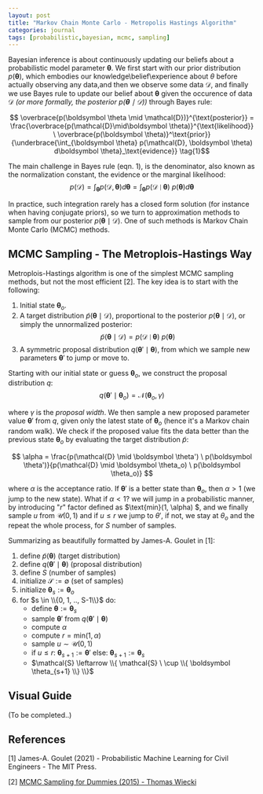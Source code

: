 ```yaml
---
layout: post
title: "Markov Chain Monte Carlo - Metropolis Hastings Algorithm"
categories: journal
tags: [probabilistic,bayesian, mcmc, sampling]
---
```


Bayesian inference is about continuously updating our beliefs about a probabilistic model parameter $\boldsymbol \theta$. We first start with our prior distribution $p(\boldsymbol \theta)$, which embodies our knowledge\belief\experience about $\theta$ before actually observing any data,and then we observe some data $\mathcal{D}$, and finally we use Bayes rule to update our belief about $\boldsymbol \theta$ given the occurence of data $\mathcal{D}$ *(or more formally, the posterior $p(\boldsymbol \theta\mid\mathcal{D})$)* through Bayes rule:

$$ \overbrace{p(\boldsymbol \theta \mid \mathcal{D})}^{\text{posterior}} = \frac{\overbrace{p(\mathcal{D}\mid\boldsymbol \theta)}^{\text{likelihood}} \ \overbrace{p(\boldsymbol \theta)}^\text{prior}}{\underbrace{\int_{\boldsymbol \theta} p(\mathcal{D}, \boldsymbol \theta) d\boldsymbol \theta}_\text{evidence}} \tag{1}$$

The main challenge in Bayes rule (eqn. 1), is the denominator, also known as the normalization constant, the evidence or the marginal likelihood:
$$p(\mathcal{D}) = \int_{\boldsymbol \theta} p(\mathcal{D}, \boldsymbol \theta) d\boldsymbol \theta = \int_{\boldsymbol \theta}p(\mathcal{D}\mid\boldsymbol \theta) \ p(\boldsymbol \theta) d\boldsymbol \theta \tag{2}$$

In practice, such integration rarely has a closed form solution (for instance when having conjugate priors), so we turn to approximation methods to sample from our posterior  $p(\boldsymbol \theta\mid\mathcal{D})$. One of such methods is Markov Chain Monte Carlo (MCMC) methods.

## MCMC Sampling - The Metroplois-Hastings Way

Metroplois-Hastings algorithm is one of the simplest MCMC sampling methods, but not the most efficient [2]. The key idea is to start with the following:
1. Initial state $\boldsymbol \theta_o$.
2. A target distribution $\tilde{p}(\boldsymbol\theta\mid\mathcal{D})$, proportional to the posterior $p(\boldsymbol \theta \mid \mathcal{D})$, or simply the unnormalized posterior:
$$ \tilde{p}(\boldsymbol \theta \mid\mathcal{D}) = p(\mathcal{D} \mid \boldsymbol \theta) \ p(\boldsymbol \theta)$$
3. A symmetric proposal distribution $q(\boldsymbol \theta' \mid \boldsymbol \theta)$,  from which we sample new parameters $\boldsymbol \theta'$ to jump or move to.

Starting with our initial state or guess $\boldsymbol \theta_o$, we construct the proposal distribution $q$:
$$ q(\boldsymbol\theta'\mid\boldsymbol\theta_o) = \mathcal{N}(\boldsymbol\theta_o,\gamma)$$

where $\gamma$ is the *proposal width*. We then sample a new proposed parameter value $\boldsymbol \theta'$ from $q$, given only the latest state of $\boldsymbol \theta_o$ (hence it's a Markov chain random walk). We check if the proposed value fits the data better than the previous state $\boldsymbol \theta_o$ by evaluating the target distribution $\tilde{p}$:

$$ \alpha = \frac{p(\mathcal{D} \mid \boldsymbol \theta') \ p(\boldsymbol \theta')}{p(\mathcal{D} \mid \boldsymbol \theta_o) \ p(\boldsymbol \theta_o)} $$

where $\alpha$ is the acceptance ratio. If $\boldsymbol \theta'$ is a better state than $\boldsymbol \theta_o$, then $\alpha > 1$ (we jump to the new state). What if $\alpha < 1$? we will jump in a probabilistic manner, by introducing "$r$" factor defined as  $\text{min}(1, \alpha) $, and we finally sample $u$ from $\mathcal{U}(0, 1)$ and if $u \le r$ we jump to $\theta'$, if not, we stay at $\theta_o$ and the repeat the whole process, for $S$ number of samples.

Summarizing as beautifully formatted by James-A. Goulet in [1]:
1. define $\tilde{p}(\boldsymbol \theta)$ (target distribution)
2. define $q(\boldsymbol \theta'\mid\boldsymbol \theta)$ (proposal distribution)
3. define $S$ (number of samples)
4. initialize $\mathcal{S} := \emptyset$ (set of samples)
5. initialize $\boldsymbol \theta_s := \boldsymbol \theta_o$
6. for $s \in \\{0, 1, .., S-1\\}$ do:
    - define $\boldsymbol \theta := \boldsymbol \theta_s$
    - sample $\boldsymbol \theta'$ from $q(\boldsymbol \theta'\mid\boldsymbol \theta)$
    - compute $\alpha$ 
    - compute $r = \text{min}(1, \alpha)$
    - sample $u \sim \mathcal{U}(0, 1)$
    - if $u \le r$: $\boldsymbol \theta_{s+1} := \boldsymbol \theta'$
      else: $\boldsymbol \theta_{s+1} := \boldsymbol \theta_s$
    - $\mathcal{S} \leftarrow \\{ \mathcal{S} \ \cup \\{ \boldsymbol \theta_{s+1} \\} \\}$

## Visual Guide
(To be completed..)

## References
<a id="1">[1]</a> James-A. Goulet (2021) - Probabilistic Machine Learning for Civil Engineers - The MIT Press.

<a id="2">[2]</a> [MCMC Sampling for Dummies (2015) - Thomas Wiecki](https://twiecki.io/blog/2015/11/10/mcmc-sampling/)